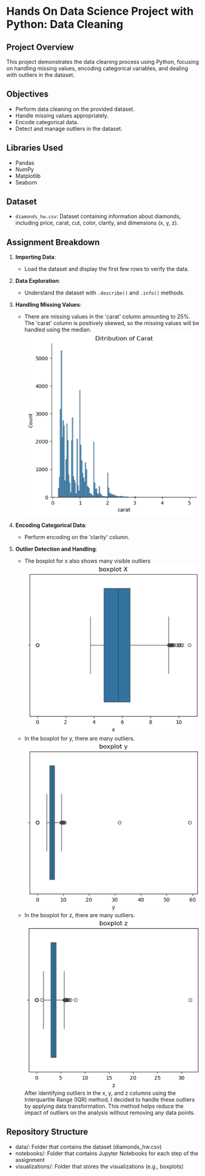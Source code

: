 # Hands On Data Science Project with Python: Data Cleaning

## Project Overview
This project demonstrates the data cleaning process using Python, focusing on handling missing values, encoding categorical variables, and dealing with outliers in the dataset.

## Objectives
- Perform data cleaning on the provided dataset.
- Handle missing values appropriately.
- Encode categorical data.
- Detect and manage outliers in the dataset.

## Libraries Used
- Pandas
- NumPy
- Matplotlib
- Seaborn

## Dataset
- `diamonds_hw.csv`: Dataset containing information about diamonds, including price, carat, cut, color, clarity, and dimensions (x, y, z).

## Assignment Breakdown
1. **Importing Data**: 
   - Load the dataset and display the first few rows to verify the data.

2. **Data Exploration**: 
   - Understand the dataset with `.describe()` and `.info()` methods.

3. **Handling Missing Values**: 
   - There are missing values in the 'carat' column amounting to 25%. The 'carat' column is positively skewed, so the missing values will be handled using the median. ![Carat Distribution](visualizations/distribution_carat.png)

4. **Encoding Categorical Data**: 
   - Perform encoding on the 'clarity' column.

5. **Outlier Detection and Handling**: 
   - The boxplot for x also shows many visible outliers ![Boxplot X](visualizations/boxplot_x.png)
   - In the boxplot for y, there are many outliers. ![Boxplot Y](visualizations/boxplot_y.png)
   - In the boxplot for z, there are many outliers. ![Boxplot Z](visualizations/boxplot_z.png)
After identifying outliers in the x, y, and z columns using the Interquartile Range (IQR) method, I decided to handle these outliers by applying data transformation. This method helps reduce the impact of outliers on the analysis without removing any data points.
## Repository Structure
- data/: Folder that contains the dataset (diamonds_hw.csv)
- notebooks/: Folder that contains Jupyter Notebooks for each step of the assignment
- visualizations/: Folder that stores the visualizations (e.g., boxplots)
